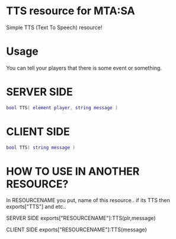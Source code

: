 # TTS resource for MTA:SA

Simple TTS (Text To Speech) resource!

# Usage

You can tell your players that there is some event or something.

# SERVER SIDE

```lua
bool TTS( element player, string message )
```

# CLIENT SIDE

```lua
bool TTS( string message )
```

# HOW TO USE IN ANOTHER RESOURCE?

In RESOURCENAME you put, name of this resource.. if its TTS then exports["TTS"] and etc..

SERVER SIDE
exports["RESOURCENAME"]:TTS(plr,message)

CLIENT SIDE
exports["RESOURCENAME"]:TTS(message)
